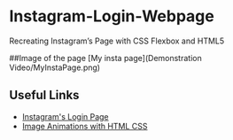 # Instagram-Login-Webpage
Recreating Instagram’s Page with CSS Flexbox and HTML5

##Image of the page
[My insta page](Demonstration Video/MyInstaPage.png)

## Useful Links

 - [Instagram's Login Page](https://www.instagram.com/)
 - [Image Animations with HTML CSS](https://youtu.be/N4yY-rkhkKY)
